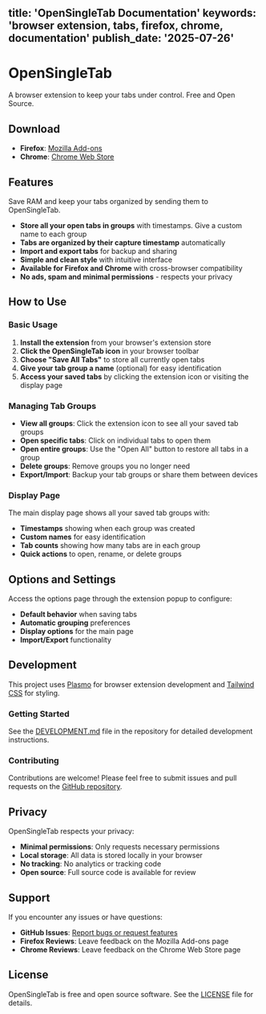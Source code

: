 title: 'OpenSingleTab Documentation'
keywords: 'browser extension, tabs, firefox, chrome, documentation'
publish_date: '2025-07-26'
--------

# OpenSingleTab

A browser extension to keep your tabs under control. Free and Open Source.

## Download

- **Firefox**: [Mozilla Add-ons](https://addons.mozilla.org/en-US/firefox/addon/opensingletab/)
- **Chrome**: [Chrome Web Store](https://chromewebstore.google.com/detail/opensingletab/jmdhecjebaafaeaciegadecojckbhkgk)

## Features

Save RAM and keep your tabs organized by sending them to OpenSingleTab.

- **Store all your open tabs in groups** with timestamps. Give a custom name to each group
- **Tabs are organized by their capture timestamp** automatically
- **Import and export tabs** for backup and sharing
- **Simple and clean style** with intuitive interface
- **Available for Firefox and Chrome** with cross-browser compatibility
- **No ads, spam and minimal permissions** - respects your privacy

## How to Use

### Basic Usage

1. **Install the extension** from your browser's extension store
2. **Click the OpenSingleTab icon** in your browser toolbar
3. **Choose "Save All Tabs"** to store all currently open tabs
4. **Give your tab group a name** (optional) for easy identification
5. **Access your saved tabs** by clicking the extension icon or visiting the display page

### Managing Tab Groups

- **View all groups**: Click the extension icon to see all your saved tab groups
- **Open specific tabs**: Click on individual tabs to open them
- **Open entire groups**: Use the "Open All" button to restore all tabs in a group
- **Delete groups**: Remove groups you no longer need
- **Export/Import**: Backup your tab groups or share them between devices

### Display Page

The main display page shows all your saved tab groups with:

- **Timestamps** showing when each group was created
- **Custom names** for easy identification
- **Tab counts** showing how many tabs are in each group
- **Quick actions** to open, rename, or delete groups

## Options and Settings

Access the options page through the extension popup to configure:

- **Default behavior** when saving tabs
- **Automatic grouping** preferences
- **Display options** for the main page
- **Import/Export** functionality

## Development

This project uses [Plasmo](https://docs.plasmo.com/) for browser extension development and [Tailwind CSS](https://tailwindcss.com/) for styling.

### Getting Started

See the [DEVELOPMENT.md](https://github.com/FedericoPonzi/open-single-tab/blob/main/DEVELOPMENT.md) file in the repository for detailed development instructions.

### Contributing

Contributions are welcome! Please feel free to submit issues and pull requests on the [GitHub repository](https://github.com/FedericoPonzi/open-single-tab).

## Privacy

OpenSingleTab respects your privacy:

- **Minimal permissions**: Only requests necessary permissions
- **Local storage**: All data is stored locally in your browser
- **No tracking**: No analytics or tracking code
- **Open source**: Full source code is available for review

## Support

If you encounter any issues or have questions:

- **GitHub Issues**: [Report bugs or request features](https://github.com/FedericoPonzi/open-single-tab/issues)
- **Firefox Reviews**: Leave feedback on the Mozilla Add-ons page
- **Chrome Reviews**: Leave feedback on the Chrome Web Store page

## License

OpenSingleTab is free and open source software. See the [LICENSE](https://github.com/FedericoPonzi/open-single-tab/blob/main/LICENSE) file for details.
